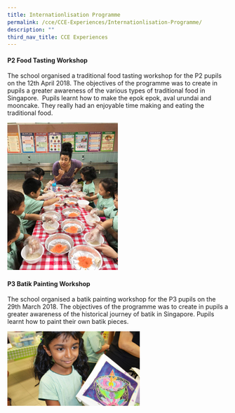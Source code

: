 ```yaml
---
title: Internationlisation Programme
permalink: /cce/CCE-Experiences/Internationlisation-Programme/
description: ""
third_nav_title: CCE Experiences
---
```

#### P2 Food Tasting Workshop

The school organised a traditional food tasting workshop for the P2 pupils on the 12th April 2018. The objectives of the programme was to create in pupils a greater awareness of the various types of traditional food in Singapore.  Pupils learnt how to make the epok epok, aval urundai and mooncake. They really had an enjoyable time making and eating the traditional food.

<img src="/images/cce48.png" style="width:50%">

#### P3 Batik Painting Workshop

The school organised a batik painting workshop for the P3 pupils on the 29th March 2018. The objectives of the programme was to create in pupils a greater awareness of the historical journey of batik in Singapore. Pupils learnt how to paint their own batik pieces.

<img src="/images/cce49.png" style="width:60%">